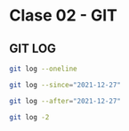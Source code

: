 # Clase 02 - GIT

## GIT LOG

```sh
git log --oneline
```

```sh
git log --since="2021-12-27"
```
```sh
git log --after="2021-12-27"
```
```sh
git log -2
```



